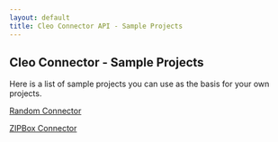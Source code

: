 ```yaml
---
layout: default
title: Cleo Connector API - Sample Projects
---
```

## Cleo Connector  - Sample Projects

Here is a list of sample projects you can use as the basis for your own projects.

[Random Connector](https://github.com/jthielens/connector-random)

[ZIPBox Connector](https://github.com/cleo/connector-zipbox)

<!--[Other Connector]-->
